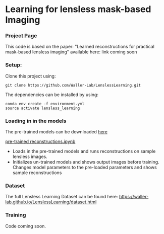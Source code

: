 # Learning for lensless mask-based Imaging

### [Project Page](https://waller-lab.github.io/LenslessLearning)
This code is based on the paper: "Learned reconstructions for practical
mask-based lensless imaging" available here: link coming soon

### Setup:
Clone this project using:
```
git clone https://github.com/Waller-Lab/LenslessLearning.git
```

The dependencies can be installed by using:
```
conda env create -f environment.yml
source activate lensless_learning
```


### Loading in in the models
The pre-trained models can be downloaded [here](https://drive.google.com/a/berkeley.edu/file/d/1aIgWXVt_najoS5ccBglJLEC3WYSFSRX8/view?usp=sharing)

[pre-trained reconstructions.ipynb](https://github.com/Waller-Lab/LenslessLearning/blob/master/pre-trained%20reconstructions.ipynb)
* Loads in the pre-trained models and runs reconstructions on sample lensless images.
* Initializes un-trained models and shows output images before training.  Changes model parameters to the pre-loaded parameters and shows sample reconstructions 

### Dataset 
The full Lensless Learning Dataset can be found here: https://waller-lab.github.io/LenslessLearning/dataset.html

### Training
Code coming soon. 
